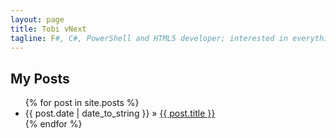 ```yaml
---
layout: page
title: Tobi vNext
tagline: F#, C#, PowerShell and HTML5 developer; interested in everything tech-related with a strong focus on Microsoft technology.
---
```


## My Posts

<ul class="posts">
  {% for post in site.posts %}
    <li><span>{{ post.date | date_to_string }}</span> &raquo; <a href="{{ BASE_PATH }}{{ post.url }}">{{ post.title }}</a></li>
  {% endfor %}
</ul>
